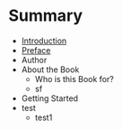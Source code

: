 # Summary

* [Introduction](README.md)
* [Preface](Intro/preface.md)
* Author
* About the Book
   * Who is this Book for?
   * sf
* Getting Started
* test
   * test1

